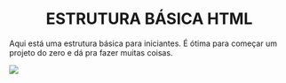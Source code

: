 <h1 align="center"> ESTRUTURA BÁSICA HTML </h1>
<p>Aqui está uma estrutura básica para iniciantes. É ótima para começar um projeto do zero e dá pra fazer muitas coisas.</p>
<img src= https://user-images.githubusercontent.com/103612874/170153915-fd272ce4-d641-4316-bd2f-beeefb4d0ef1.png>
